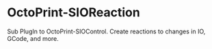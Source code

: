 # OctoPrint-SIOReaction
Sub PlugIn to OctoPrint-SIOControl. Create reactions to changes in IO, GCode, and more.
